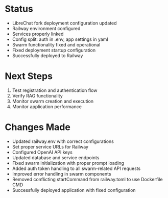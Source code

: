 # Status
- LibreChat fork deployment configuration updated
- Railway environment configured
- Services properly linked
- Config split: auth in .env, app settings in yaml
- Swarm functionality fixed and operational
- Fixed deployment startup configuration
- Successfully deployed to Railway

# Next Steps
1. Test registration and authentication flow
2. Verify RAG functionality
3. Monitor swarm creation and execution
4. Monitor application performance

# Changes Made
- Updated railway.env with correct configurations
 - Set proper service URLs for Railway
- Configured OpenAI API keys
- Updated database and service endpoints
- Fixed swarm initialization with proper prompt loading
- Added auth token handling to all swarm-related API requests
- Improved error handling in swarm components
- Removed conflicting startCommand from railway.toml to use Dockerfile CMD
- Successfully deployed application with fixed configuration
